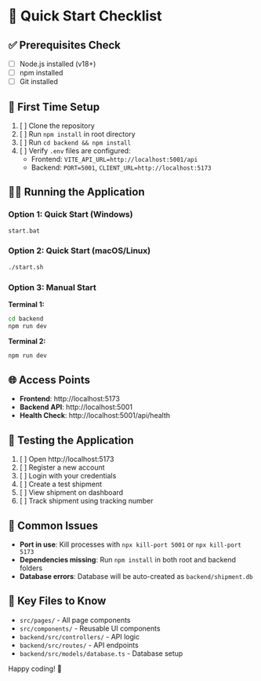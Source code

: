 # 🏁 Quick Start Checklist

## ✅ Prerequisites Check
- [ ] Node.js installed (v18+)
- [ ] npm installed 
- [ ] Git installed

## 🚀 First Time Setup
1. [ ] Clone the repository
2. [ ] Run `npm install` in root directory
3. [ ] Run `cd backend && npm install`
4. [ ] Verify `.env` files are configured:
   - Frontend: `VITE_API_URL=http://localhost:5001/api`
   - Backend: `PORT=5001`, `CLIENT_URL=http://localhost:5173`

## 🏃‍♂️ Running the Application

### Option 1: Quick Start (Windows)
```bash
start.bat
```

### Option 2: Quick Start (macOS/Linux)
```bash
./start.sh
```

### Option 3: Manual Start
**Terminal 1:**
```bash
cd backend
npm run dev
```

**Terminal 2:**
```bash
npm run dev
```

## 🌐 Access Points
- **Frontend**: http://localhost:5173
- **Backend API**: http://localhost:5001
- **Health Check**: http://localhost:5001/api/health

## 🧪 Testing the Application
1. [ ] Open http://localhost:5173
2. [ ] Register a new account
3. [ ] Login with your credentials
4. [ ] Create a test shipment
5. [ ] View shipment on dashboard
6. [ ] Track shipment using tracking number

## 🐛 Common Issues
- **Port in use**: Kill processes with `npx kill-port 5001` or `npx kill-port 5173`
- **Dependencies missing**: Run `npm install` in both root and backend folders
- **Database errors**: Database will be auto-created as `backend/shipment.db`

## 📁 Key Files to Know
- `src/pages/` - All page components
- `src/components/` - Reusable UI components
- `backend/src/controllers/` - API logic
- `backend/src/routes/` - API endpoints
- `backend/src/models/database.ts` - Database setup

Happy coding! 🎉
